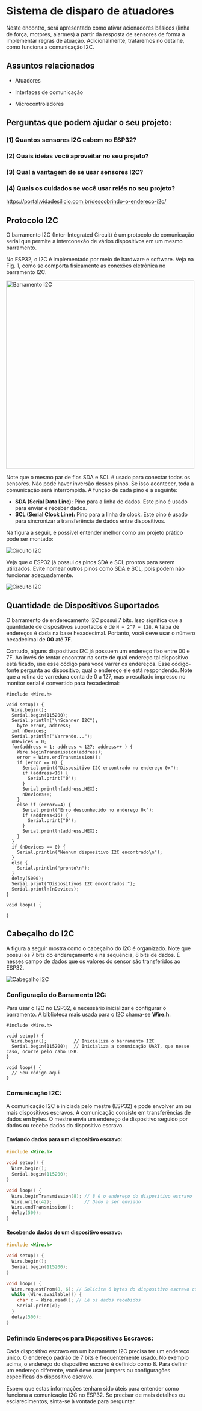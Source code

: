 # Sistema de disparo de atuadores

Neste encontro, será apresentado como ativar acionadores básicos (linha de força, motores, alarmes) a partir da resposta de sensores de forma a implementar regras de atuação. Adicionalmente, trataremos no detalhe, como funciona a comunicação I2C.

## Assuntos relacionados

- Atuadores

- Interfaces de comunicação

- Microcontroladores

## Perguntas que podem ajudar o seu projeto:

### (1) Quantos sensores I2C cabem no ESP32?

### (2) Quais ideias você aproveitar no seu projeto?

### (3) Qual a vantagem de se usar sensores I2C?

### (4) Quais os cuidados se você usar relés no seu projeto?

https://portal.vidadesilicio.com.br/descobrindo-o-endereco-i2c/


## Protocolo I2C

O barramento I2C (Inter-Integrated Circuit) é um protocolo de comunicação serial que permite a interconexão de vários dispositivos em um mesmo barramento. 

No ESP32, o I2C é implementado por meio de hardware e software. Veja na Fig. 1, como se comporta fisicamente as conexões eletrônica no barramento I2C.


<picture>
   <source media="(prefers-color-scheme: light)" srcset="https://github.com/agodoi/m04-semana08/blob/main/imgs/barramentoI2C.png">
   <img alt="Barramento I2C" src="[YOUR-DEFAULT-IMAGE](https://github.com/agodoi/m04-semana08/blob/main/imgs/barramentoI2C.png)" width="500px">
</picture>


Note que o mesmo par de fios SDA e SCL é usado para conectar todos os sensores. Não pode haver inversão desses pinos. Se isso acontecer, toda a comunicação será interrompida. A função de cada pino é a seguinte:

- **SDA (Serial Data Line):** Pino para a linha de dados. Este pino é usado para enviar e receber dados.
- **SCL (Serial Clock Line):** Pino para a linha de clock. Este pino é usado para sincronizar a transferência de dados entre dispositivos.

Na figura a seguir, é possível entender melhor como um projeto prático pode ser montado:

<picture>
   <source media="(prefers-color-scheme: light)" srcset="https://github.com/agodoi/m04-semana08/blob/main/imgs/projetoPraticoI2C.png">
   <img alt="Circuito I2C" src="[YOUR-DEFAULT-IMAGE](https://github.com/agodoi/m04-semana08/blob/main/imgs/projetoPraticoI2C.png)">
</picture>

Veja que o ESP32 já possui os pinos SDA e SCL prontos para serem utilizados. Evite nomear outros pinos como SDA e SCL, pois podem não funcionar adequadamente.


<picture>
   <source media="(prefers-color-scheme: light)" srcset="https://github.com/agodoi/m04-semana08/blob/main/imgs/ESP32-Pinout.jpg">
   <img alt="Circuito I2C" src="[YOUR-DEFAULT-IMAGE](https://github.com/agodoi/m04-semana08/blob/main/imgs/ESP32-Pinout.jpg)">
</picture>


## Quantidade de Dispositivos Suportados

O barramento de endereçamento I2C possui 7 bits. Isso significa que a quantidade de dispositivos suportados é de ```N = 2^7 = 128```. A faixa de endereços é dada na base hexadecimal. Portanto, você deve usar o número hexadecimal de **00** até **7F**.

Contudo, alguns dispositivos I2C já possuem um endereço fixo entre 00 e 7F. Ao invés de tentar encontrar na sorte de qual endereço tal dispositivo está fixado, use esse código para você varrer os endereços. Esse código-fonte pergunta ao dispositivo, qual o endereço ele está respondendo. Note que a rotina de varredura conta de 0 a 127, mas o resultado impresso no monitor serial é convertido para hexadecimal:

```
#include <Wire.h>
 
void setup() {
  Wire.begin();
  Serial.begin(115200);
  Serial.println("\nScanner I2C");
    byte error, address;
  int nDevices;
  Serial.println("Varrendo...");
  nDevices = 0;
  for(address = 1; address < 127; address++ ) {
    Wire.beginTransmission(address);
    error = Wire.endTransmission();
    if (error == 0) {
      Serial.print("Dispositivo I2C encontrado no endereço 0x");
      if (address<16) {
        Serial.print("0");
      }
      Serial.println(address,HEX);
      nDevices++;
    }
    else if (error==4) {
      Serial.print("Erro desconhecido no endereço 0x");
      if (address<16) {
        Serial.print("0");
      }
      Serial.println(address,HEX);
    }    
  }
  if (nDevices == 0) {
    Serial.println("Nenhum dispositivo I2C encontrado\n");
  }
  else {
    Serial.println("pronto\n");
  }
  delay(5000);  
  Serial.print("Dispositivos I2C encontrados:");
  Serial.println(nDevices); 
}
 
void loop() {
      
}
```

## Cabeçalho do I2C

A figura a seguir mostra como o cabeçalho do I2C é organizado. Note que possui os 7 bits do endereçamento e na sequência, 8 bits de dados. É nesses campo de dados que os valores do sensor são transferidos ao ESP32.

<picture>
   <source media="(prefers-color-scheme: light)" srcset="https://github.com/agodoi/m04-semana08/blob/main/imgs/I2C_Basic_Address_and_Data_Frames.jpg">
   <img alt="Cabeçalho I2C" src="[YOUR-DEFAULT-IMAGE](https://github.com/agodoi/m04-semana08/blob/main/imgs/I2C_Basic_Address_and_Data_Frames.jpg)">
</picture>


### Configuração do Barramento I2C:

Para usar o I2C no ESP32, é necessário inicializar e configurar o barramento. A biblioteca mais usada para o I2C chama-se **Wire.h**.

```
#include <Wire.h>

void setup() {
  Wire.begin();          // Inicializa o barramento I2C
  Serial.begin(115200);  // Inicializa a comunicação UART, que nesse caso, ocorre pelo cabo USB.
}

void loop() {
  // Seu código aqui
}
```

### Comunicação I2C:

A comunicação I2C é iniciada pelo mestre (ESP32) e pode envolver um ou mais dispositivos escravos. A comunicação consiste em transferências de dados em bytes. O mestre envia um endereço de dispositivo seguido por dados ou recebe dados do dispositivo escravo.

#### Enviando dados para um dispositivo escravo:

```cpp
#include <Wire.h>

void setup() {
  Wire.begin();
  Serial.begin(115200);
}

void loop() {
  Wire.beginTransmission(8); // 8 é o endereço do dispositivo escravo
  Wire.write(42);            // Dado a ser enviado
  Wire.endTransmission();
  delay(500);
}
```

#### Recebendo dados de um dispositivo escravo:

```cpp
#include <Wire.h>

void setup() {
  Wire.begin();
  Serial.begin(115200);
}

void loop() {
  Wire.requestFrom(8, 6); // Solicita 6 bytes do dispositivo escravo com endereço 8
  while (Wire.available()) {
    char c = Wire.read(); // Lê os dados recebidos
    Serial.print(c);
  }
  delay(500);
}
```

### Definindo Endereços para Dispositivos Escravos:

Cada dispositivo escravo em um barramento I2C precisa ter um endereço único. O endereço padrão de 7 bits é frequentemente usado. No exemplo acima, o endereço do dispositivo escravo é definido como 8. Para definir um endereço diferente, você deve usar jumpers ou configurações específicas do dispositivo escravo.

Espero que estas informações tenham sido úteis para entender como funciona a comunicação I2C no ESP32. Se precisar de mais detalhes ou esclarecimentos, sinta-se à vontade para perguntar.
